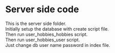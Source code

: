 # Server side code
This is the server side folder.<br>
Initially setup the database with create script file.<br>
Then run user_hobbies_hobbies script.<br>
Then run user_hobbies_user script.<br>
Just change db user name password in index file.

